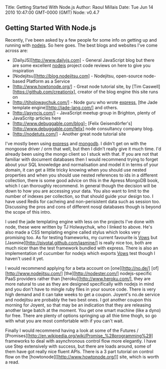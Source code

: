 Title: Getting Started With Node.js
Author: Raoul Millais
Date: Tue Jun 14 2010 10:47:00 GMT-0000 (GMT)
Node: v0.4.7

## Getting Started With Node.js

Recently, I've been asked by a few people for some info on getting up and running with [nodejs][].  So here goes.   The best blogs and websites I've come across are:

* [DailyJS][http://www.dailyjs.com] - General JavaScript blog but there are some excellent [nodejs][] project code reviews on here to give you inspiration
* [Nodejitsu][http://blog.nodejitsu.com] - Nodejitsu, open-source node-based Platform as a Service
* [http://www.howtonode.org/] - Great node tutorial site, by [Tim Caswell][https://github.com/creationix], creator of the blog engine this site runs on
* [http://tjholowaychuk.com/] - Node guru who wrote [express][], [the Jade template engine][http://jade-lang.com/] and others.
* [http://asyncjs.com/] - JavaScript meetup group in Brighton, plenty of JavaScritp articles here
* [http://www.debuggable.com/blog]- [Felix Geisendörfer's][http://www.debuggable.com/felix] node consultancy company blog.
* [http://nodetuts.com/] - Another great node tutorial site

I've mostly been using [express][] and [mongodb][].  I didn't get on with the mongoose driver / orm that well, but then I didn't really give it much time.  I'd already been using the mongo client so I stuck with that.  If you are not that familiar with document databases then I would recommend trying to forget about your SQL knowledge and normalisation and model it in terms of your domain, it can get a little tricky knowing when you should use nested properties and when you should use nested references to ids in a different collection, there is some good advice on this in the Apress MongoDB book, which I can thoroughly recommend.  In general though the decision will be down to how you are accessing your data.  You also want to limit to the number of indexes per collection, so that should guide your design too.  I have used Redis for cacheing and non-perisistent data such as session too.  Discussing the pros and cons of different nosql databases though is beyond the scope of this intro.

I used the jade templating engine with less on the projects I've done with node, these were written by TJ Holwaychuk, who I linked to above.  He's also made a CSS templating engine called stylus which looks very promising too.  As for testing frameworks, my current favourite is [Vows][] but [Jasmine][http://pivotal.github.com/jasmine/] is really nice too, both are much nicer than the test framework bundled with express.  There is also an implementation of cucumber for nodejs which exports [Vows][] test though I haven't used it yet.

I would recommend applying for a beta account on [one][http://no.de/] [of][http://www.nodejitsu.com/] [the][http://nodester.com/] nodejs-specific PaaS providers rather than [heroku][http://www.heroku.com/], they are more natural to use as they are designed specifically with nodejs in mind and you don't have to mingle ruby files in your source code.  There is very high demand and it can take weeks to get a coupon.  Joyent's no.de service and nodejitsu are probably the two best ones.  I got another coupon this morning for Joyent, so that may be an indication that they are releasing another large batch at the moment.  You get one smart machine (like a dyno) for free.  There are plenty of options springing up all thie time thogh, so go with what you are most comfortable with if you can't wait.

Finally I would recommend having a look at some of the Futures / [Promises][http://en.wikipedia.org/wiki/Promise_%28programming%29] frameworks to deal with asynchronous control flow more elegantly.  I have use Step extensively with success, but there are loads around, some of them have got really nice fluent APIs.  There is a 3 part tutorial on control flow on the [howtonode][[http://www.howtonode.org/]] site, which is worth a read.

[express]: http://expressjs.com/
[Vows]: http://vowsjs.org/
[nodejs]: http://nodejs.org/
[mongodb]: http://www.mongodb.org/
